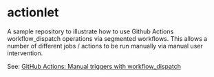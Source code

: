 # actionlet

A sample repository to illustrate how to use Github Actions workflow_dispatch
operations via segmented workflows. This allows a number of different jobs /
actions to be run manually via manual user intervention.

See: [GitHub Actions: Manual triggers with workflow_dispatch](https://github.blog/changelog/2020-07-06-github-actions-manual-triggers-with-workflow_dispatch/)
